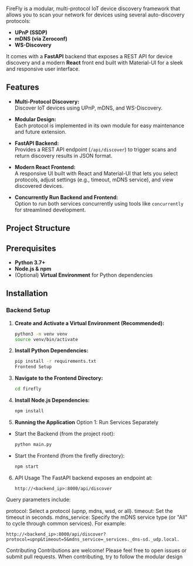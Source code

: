 FireFly is a modular, multi-protocol IoT device discovery framework that allows you to scan your network for devices using several auto-discovery protocols:
- **UPnP (SSDP)**
- **mDNS (via Zeroconf)**
- **WS-Discovery**

It comes with a **FastAPI** backend that exposes a REST API for device discovery and a modern **React** front end built with Material-UI for a sleek and responsive user interface.

## Features

- **Multi-Protocol Discovery:**  
  Discover IoT devices using UPnP, mDNS, and WS-Discovery.

- **Modular Design:**  
  Each protocol is implemented in its own module for easy maintenance and future extension.

- **FastAPI Backend:**  
  Provides a REST API endpoint (`/api/discover`) to trigger scans and return discovery results in JSON format.

- **Modern React Frontend:**  
  A responsive UI built with React and Material-UI that lets you select protocols, adjust settings (e.g., timeout, mDNS service), and view discovered devices.

- **Concurrently Run Backend and Frontend:**  
  Option to run both services concurrently using tools like `concurrently` for streamlined development.

## Project Structure

## Prerequisites

- **Python 3.7+**  
- **Node.js & npm**  
- (Optional) **Virtual Environment** for Python dependencies

## Installation

### Backend Setup

1. **Create and Activate a Virtual Environment (Recommended):**

   ```bash
   python3 -m venv venv
   source venv/bin/activate
   ```

2. **Install Python Dependencies:**

   ```bash
   pip install -r requirements.txt
   Frontend Setup
   ```
3. **Navigate to the Frontend Directory:**

   ```bash
   cd firefly
   ```

4. **Install Node.js Dependencies:**

   ```bash
   npm install
   ```

5. **Running the Application**
Option 1: Run Services Separately
* Start the Backend (from the project root):
   ```bash
   python main.py
   ```
* Start the Frontend (from the firefly directory):
   ```bash
   npm start
   ```

6. API Usage
The FastAPI backend exposes an endpoint at:

   ```arduino
   http://<backend_ip>:8000/api/discover
   ```
Query parameters include:

protocol: Select a protocol (upnp, mdns, wsd, or all).
timeout: Set the timeout in seconds.
mdns_service: Specify the mDNS service type (or "All" to cycle through common services).
For example:

`http://<backend_ip>:8000/api/discover?protocol=upnp&timeout=5&mdns_service=_services._dns-sd._udp.local.`

Contributing
Contributions are welcome! Please feel free to open issues or submit pull requests. When contributing, try to follow the modular design 
